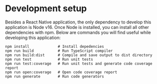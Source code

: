 # Development setup

Besides a React Native application, the only dependency to develop this application is
Node v16. Once Node is installed, you can install all other dependencies with
npm. Below are commands you will find useful while developing this application:

```
npm install             # Install depedencies
npm run build           # Run TypeScript compiler
npm run build:dist      # Compile and save output to dist directory
npm run test            # Run unit tests
npm run test:coverage   # Run unit tests and generate code coverage report
npm run open:coverage   # Open code coverage report
npm run generate        # Run code generators
```
